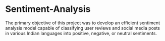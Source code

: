 # Sentiment-Analysis
The primary objective of this project was to develop an efficient sentiment analysis model  capable of classifying user reviews and social media posts in various Indian languages into positive, negative, or neutral sentiments.
